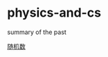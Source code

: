 # physics-and-cs
summary of the past

[随机数](http://nbviewer.jupyter.org/github/wangree/physics-and-cs/blob/master/%E9%9A%8F%E6%9C%BA%E6%95%B0.ipynb)
